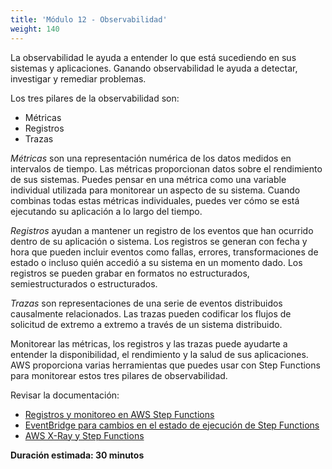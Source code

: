```yaml
---
title: 'Módulo 12 - Observabilidad'
weight: 140
---
```

La observabilidad le ayuda a entender lo que está sucediendo en sus sistemas y aplicaciones. Ganando observabilidad le ayuda a detectar, investigar y remediar problemas.

Los tres pilares de la observabilidad son:
  - Métricas
  - Registros
  - Trazas

*Métricas* son una representación numérica de los datos medidos en intervalos de tiempo. Las métricas proporcionan datos sobre el rendimiento de sus sistemas. Puedes pensar en una métrica como una variable individual utilizada para monitorear un aspecto de su sistema. Cuando combinas todas estas métricas individuales, puedes ver cómo se está ejecutando su aplicación a lo largo del tiempo.

*Registros* ayudan a mantener un registro de los eventos que han ocurrido dentro de su aplicación o sistema. Los registros se generan con fecha y hora que pueden incluir eventos como fallas, errores, transformaciones de estado o incluso quién accedió a su sistema en un momento dado. Los registros se pueden grabar en formatos no estructurados, semiestructurados o estructurados.

*Trazas* son representaciones de una serie de eventos distribuidos causalmente relacionados. Las trazas pueden codificar los flujos de solicitud de extremo a extremo a través de un sistema distribuido.

Monitorear las métricas, los registros y las trazas puede ayudarte a entender la disponibilidad, el rendimiento y la salud de sus aplicaciones. AWS proporciona varias herramientas que puedes usar con Step Functions para monitorear estos tres pilares de observabilidad.

Revisar la documentación:
- [Registros y monitoreo en AWS Step Functions](https://docs.aws.amazon.com/step-functions/latest/dg/monitoring-logging.html)
- [EventBridge para cambios en el estado de ejecución de Step Functions](https://docs.aws.amazon.com/step-functions/latest/dg/cw-events.html)
- [AWS X-Ray y Step Functions](https://docs.aws.amazon.com/step-functions/latest/dg/concepts-xray-tracing.html)

**Duración estimada: 30 minutos**

